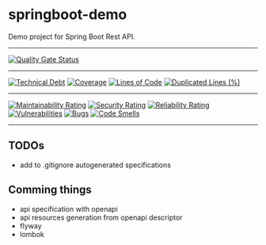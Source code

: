 # springboot-demo

Demo project for Spring Boot Rest API.

---
[![Quality Gate Status](https://sonarcloud.io/api/project_badges/measure?project=sgcharameli-github_springboot-demo&metric=alert_status)](https://sonarcloud.io/summary/new_code?id=sgcharameli-github_springboot-demo)

---
[![Technical Debt](https://sonarcloud.io/api/project_badges/measure?project=sgcharameli-github_springboot-demo&metric=sqale_index)](https://sonarcloud.io/summary/new_code?id=sgcharameli-github_springboot-demo)
[![Coverage](https://sonarcloud.io/api/project_badges/measure?project=sgcharameli-github_springboot-demo&metric=coverage)](https://sonarcloud.io/summary/new_code?id=sgcharameli-github_springboot-demo)
[![Lines of Code](https://sonarcloud.io/api/project_badges/measure?project=sgcharameli-github_springboot-demo&metric=ncloc)](https://sonarcloud.io/summary/new_code?id=sgcharameli-github_springboot-demo)
[![Duplicated Lines (%)](https://sonarcloud.io/api/project_badges/measure?project=sgcharameli-github_springboot-demo&metric=duplicated_lines_density)](https://sonarcloud.io/summary/new_code?id=sgcharameli-github_springboot-demo)

---
[![Maintainability Rating](https://sonarcloud.io/api/project_badges/measure?project=sgcharameli-github_springboot-demo&metric=sqale_rating)](https://sonarcloud.io/summary/new_code?id=sgcharameli-github_springboot-demo)
[![Security Rating](https://sonarcloud.io/api/project_badges/measure?project=sgcharameli-github_springboot-demo&metric=security_rating)](https://sonarcloud.io/summary/new_code?id=sgcharameli-github_springboot-demo)
[![Reliability Rating](https://sonarcloud.io/api/project_badges/measure?project=sgcharameli-github_springboot-demo&metric=reliability_rating)](https://sonarcloud.io/summary/new_code?id=sgcharameli-github_springboot-demo)
[![Vulnerabilities](https://sonarcloud.io/api/project_badges/measure?project=sgcharameli-github_springboot-demo&metric=vulnerabilities)](https://sonarcloud.io/summary/new_code?id=sgcharameli-github_springboot-demo)
[![Bugs](https://sonarcloud.io/api/project_badges/measure?project=sgcharameli-github_springboot-demo&metric=bugs)](https://sonarcloud.io/summary/new_code?id=sgcharameli-github_springboot-demo)
[![Code Smells](https://sonarcloud.io/api/project_badges/measure?project=sgcharameli-github_springboot-demo&metric=code_smells)](https://sonarcloud.io/summary/new_code?id=sgcharameli-github_springboot-demo)

---

## TODOs
- add to .gitignore autogenerated specifications

## Comming things

- api specification with openapi
- api resources generation from openapi descriptor
- flyway
- lombok
